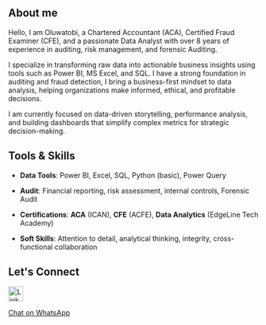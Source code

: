 ## About me
Hello, I am Oluwatobi, a Chartered Accountant (ACA), Certified Fraud Examiner (CFE), and a passionate Data Analyst with over 8 years of experience in auditing, risk management, and forensic Auditing.

I specialize in transforming raw data into actionable business insights using tools such as Power BI, MS Excel, and SQL. I have a strong foundation in auditing and fraud detection, I bring a business-first mindset to data analysis, helping organizations make informed, ethical, and profitable decisions.

I am currently focused on data-driven storytelling, performance analysis, and building dashboards that simplify complex metrics for strategic decision-making.

## Tools & Skills
- **Data Tools**: Power BI, Excel, SQL, Python (basic), Power Query

- **Audit**: Financial reporting, risk assessment, internal controls, Forensic Audit

- **Certifications**: **ACA** (ICAN), **CFE** (ACFE), **Data Analytics** (EdgeLine Tech Academy)

- **Soft Skills**: Attention to detail, analytical thinking, integrity, cross-functional collaboration


## Let's Connect

<a href="https://www.linkedin.com/in/Oluwatobi-Akinwumi-cfe-aca-4b894aba" target="_blank">
  <img src="https://cdn-icons-png.flaticon.com/512/174/174857.png" width="30" height="30" alt="LinkedIn"/>
</a>

<a href="https://wa.me/2348064549683" target="_blank">Chat on WhatsApp</a>

